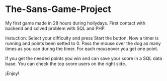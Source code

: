 # The-Sans-Game-Project

My first game made in 28 hours during hollydays. First contact with backend and solved problem with SQL and PHP.

Instuction: Select your difficulty and press Start the button.
Now a timer is running and points been setted to 0.
Pass the mouse over the dog as many times as you can during the timer.
For each mouseover you get one point.

If you get the needed points you win and can save your score in a SQL data base.
You can check the top score users on the right side.

¡Enjoy!
